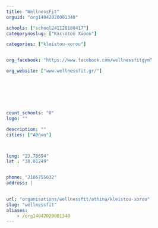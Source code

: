 ```yaml
---
title: "WellnessFit"
orguid: "org14042020001340"

schools: ["school241120180417"]
categorynoslug: ["Κλειστού Χώρου"]

categories: ["kleistou-xorou"]


org_facebook: "https://www.facebook.com/wellnessfitgym"

org_website: ["www.wellnessfit.gr/"]







count_schools: "0"
logo: ""

description: ""
cities: ["Αθήνα"]



long: "23.78694"
lat : "38.01249"


phone: "2106755632"
address: |
    

url: "organisations/wellnessfit/athina/kleistou-xorou"
slug: "wellnessfit"
aliases:
    - /org14042020001340
---
```



